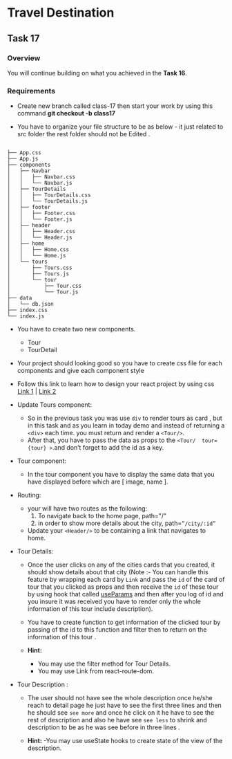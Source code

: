 # Travel Destination

## **Task 17**

### **Overview**

You will continue building on what you achieved in the **Task 16**.

### **Requirements**


- Create new branch called class-17 then start your work by using this command **git checkout -b class17**

- You have to organize your file structure to be as below - it just related to src folder the rest folder should not be Edited .

```

├── App.css
├── App.js
├── components
│   ├── Navbar
│   │   ├── Navbar.css
│   │   └── Navbar.js
│   ├── TourDetails
│   │   ├── TourDetails.css
│   │   └── TourDetails.js
│   ├── footer
│   │   ├── Footer.css
│   │   └── Footer.js
│   ├── header
│   │   ├── Header.css
│   │   └── Header.js
│   ├── home
│   │   ├── Home.css
│   │   └── Home.js
│   └── tours
│       ├── Tours.css
│       ├── Tours.js
│       └── tour
│           ├── Tour.css
│           └── Tour.js
├── data
│   └── db.json
├── index.css
└── index.js
```


- You have to create two new components.
    - Tour
    - TourDetail

- Your project should looking good so you have to create css file for each components and give each component style 
- Follow this link to learn how to design your react project by using css [Link 1](https://reactjs.org/docs/faq-styling.html) | [Link 2](https://www.w3schools.com/react/react_css.asp)

- Update Tours component:

   - So in the previous task you was use `div` to render tours as card , but in this task and as you learn in today demo and instead of returning a `<div>` each time. you must return and render a `<Tour/>`.
    - After that, you have to pass the data as props to the `<Tour/  tour={tour} >`.and don’t forget to add the id as a key.


- Tour component:

    - In the tour component you have to display the same data that you have displayed before which are [ image, name ].

- Routing:
   - your will have two routes as the following: 
      1. To navigate back to the home page, path="/"
      2. in order to show more details about the city, path=`”/city/:id”`
  - Update your `<Header/>` to be containing a link that navigates to home.
  
         

- Tour Details:
     - Once the user clicks on any of the cities cards that you created, it should show details about that city (Note :- You can handle this feature by wrapping each card by `Link` and pass the `id` of the card of tour that you clicked as props and then receive the `id` of these tour by using hook that called [useParams](https://www.codecademy.com/courses/learn-react-router/lessons/intermediate-react-react-router/exercises/useparams) and then after you log of id and you insure it was received you have to render only the whole information of this tour include description).

    - You have to create function to get information of the clicked tour by passing of the id to this function and filter then to return on the information of this tour .
       
    - **Hint:** 
        - You may use the filter method for Tour Details.
        - You may use Link from react-route-dom.

- Tour Description :
    - The user should not have see the whole description once he/she reach to detail page he just have to see the first three lines and then he should see `see more` and once he click on it he have to see the rest of description and also he have see `see less` to shrink and description to be as he was see before in three lines .

    - **Hint:**
       -You may use useState hooks to create state of the view of the description. 

                                      

    

